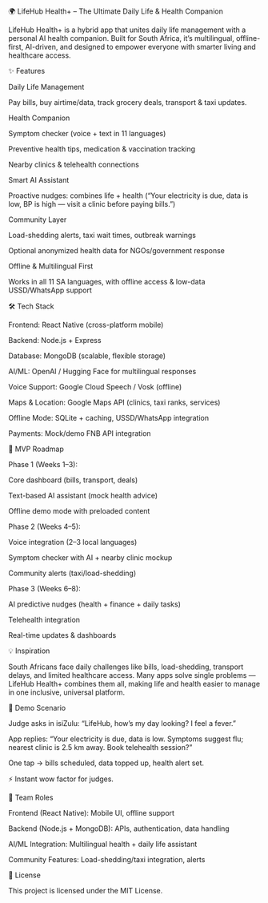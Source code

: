 🌍 LifeHub Health+ – The Ultimate Daily Life & Health Companion

LifeHub Health+ is a hybrid app that unites daily life management with a personal AI health companion.
Built for South Africa, it’s multilingual, offline-first, AI-driven, and designed to empower everyone with smarter living and healthcare access.

✨ Features

Daily Life Management

Pay bills, buy airtime/data, track grocery deals, transport & taxi updates.

Health Companion

Symptom checker (voice + text in 11 languages)

Preventive health tips, medication & vaccination tracking

Nearby clinics & telehealth connections

Smart AI Assistant

Proactive nudges: combines life + health (“Your electricity is due, data is low, BP is high — visit a clinic before paying bills.”)

Community Layer

Load-shedding alerts, taxi wait times, outbreak warnings

Optional anonymized health data for NGOs/government response

Offline & Multilingual First

Works in all 11 SA languages, with offline access & low-data USSD/WhatsApp support

🛠️ Tech Stack

Frontend: React Native (cross-platform mobile)

Backend: Node.js + Express

Database: MongoDB (scalable, flexible storage)

AI/ML: OpenAI / Hugging Face for multilingual responses

Voice Support: Google Cloud Speech / Vosk (offline)

Maps & Location: Google Maps API (clinics, taxi ranks, services)

Offline Mode: SQLite + caching, USSD/WhatsApp integration

Payments: Mock/demo FNB API integration

🚀 MVP Roadmap

Phase 1 (Weeks 1–3):

Core dashboard (bills, transport, deals)

Text-based AI assistant (mock health advice)

Offline demo mode with preloaded content

Phase 2 (Weeks 4–5):

Voice integration (2–3 local languages)

Symptom checker with AI + nearby clinic mockup

Community alerts (taxi/load-shedding)

Phase 3 (Weeks 6–8):

AI predictive nudges (health + finance + daily tasks)

Telehealth integration

Real-time updates & dashboards

💡 Inspiration

South Africans face daily challenges like bills, load-shedding, transport delays, and limited healthcare access. Many apps solve single problems — LifeHub Health+ combines them all, making life and health easier to manage in one inclusive, universal platform.

📱 Demo Scenario

Judge asks in isiZulu: “LifeHub, how’s my day looking? I feel a fever.”

App replies: “Your electricity is due, data is low. Symptoms suggest flu; nearest clinic is 2.5 km away. Book telehealth session?”

One tap → bills scheduled, data topped up, health alert set.

⚡ Instant wow factor for judges.

👥 Team Roles

Frontend (React Native): Mobile UI, offline support

Backend (Node.js + MongoDB): APIs, authentication, data handling

AI/ML Integration: Multilingual health + daily life assistant

Community Features: Load-shedding/taxi integration, alerts

📖 License

This project is licensed under the MIT License.

